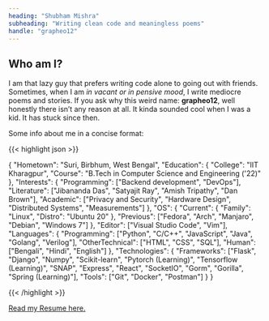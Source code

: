 ```yaml
---
heading: "Shubham Mishra"
subheading: "Writing clean code and meaningless poems"
handle: "grapheo12"
---
```


## Who am I?

I am that lazy guy that prefers writing code alone to going out with friends.
Sometimes, when I am *in vacant or in pensive mood*,
I write mediocre poems and stories.
If you ask why this weird name: **grapheo12**,
well honestly there isn’t any reason at all.
It kinda sounded cool when I was a kid.
It has stuck since then.

Some info about me in a concise format:

{{< highlight json >}}

{
   "Hometown": "Suri, Birbhum, West Bengal",
   "Education": {
       "College": "IIT Kharagpur",
       "Course": "B.Tech in Computer Science and Engineering ('22)"
   },
   "Interests": {
       "Programming": ["Backend development", "DevOps"],
       "Literature": ["Jibananda Das", "Satyajit Ray", "Amish Tripathy", "Dan Brown"],
       "Academic": ["Privacy and Security", "Hardware Design", "Distributed Systems", "Measurements"]
   },
   "OS": {
       "Current": {
           "Family": "Linux",
           "Distro": "Ubuntu 20"
       },
       "Previous": ["Fedora", "Arch", "Manjaro", "Debian", "Windows 7"]
   },
   "Editor": ["Visual Studio Code", "Vim"],
   "Languages": {
       "Programming": ["Python", "C/C++", "JavaScript", "Java", "Golang", "Verilog"],
       "OtherTechnical": ["HTML", "CSS", "SQL"],
       "Human": ["Bengali", "Hindi", "English"]
   },
   "Technologies": {
       "Frameworks": ["Flask", "Django", "Numpy", "Scikit-learn", "Pytorch (Learning)", "Tensorflow (Learning)", "SNAP",
        "Express", "React", "SocketIO", 
        "Gorm", "Gorilla", 
        "Spring (Learning)"],
       "Tools": ["Git", "Docker", "Postman"]
   }
}

{{< /highlight >}}

[Read my Resume here.](https://drive.google.com/file/d/1SRLOWzDTIrn15jEYsa1CRluOXcNGssvr/view?usp=sharing)

